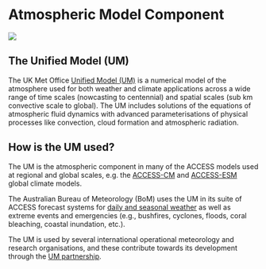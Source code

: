 # <div class="highlight-bg"> Atmospheric Model Component </div>

<!-- {% include "call_contribute.md" %} -->

<!-- ![Atmosphere Component Logo](../../assets/component-logos/components-without-titles/ACCESS icon ATMOSPHERE.png){align=right width=40%} -->

<img src = "../../../assets/component-logos/component-maps/atmosphere-component-map.png" class="image-background"></img>

## The Unified Model (UM)

The UK Met Office [Unified Model (UM)][um-web] is a numerical model of the atmosphere used for both weather and climate applications across a wide range of time scales (nowcasting to centennial) and spatial scales (sub km convective scale to global). The UM includes solutions of the equations of atmospheric fluid dynamics with advanced parameterisations of physical processes like convection, cloud formation and atmospheric radiation. 

## How is the UM used?

The UM is the atmospheric component in many of the ACCESS models used at regional and global scales, e.g. the [ACCESS-CM](../configurations/access-cm.md) and [ACCESS-ESM](../configurations/access-esm.md) global climate models. 

The Australian Bureau of Meteorology (BoM) uses the UM in its suite of ACCESS forecast systems for [daily and seasonal weather][bom-forecasts] as well as extreme events and emergencies (e.g., bushfires, cyclones, floods, coral bleaching, coastal inundation, etc.).

The UM is used by several international operational meteorology and research organisations, and these contribute towards its development through the [UM partnership][metoffice-web].

<!--### Useful links
[STASH register](metoffice-stash-register): Metadata reference for the outputs variables. 
[metoffice-stash-register]: https://reference.metoffice.gov.uk/um/_stash
-->

[um-web]: https://www.metoffice.gov.uk/research/approach/modelling-systems/unified-model
[metoffice-web]: https://www.metoffice.gov.uk/research/approach/collaboration/unified-model/partnership
[bom-forecasts]: http://www.bom.gov.au/australia/charts/viewer/
